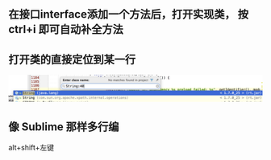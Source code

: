 
## 在接口interface添加一个方法后，打开实现类， 按ctrl+i 即可自动补全方法

## 打开类的直接定位到某一行

![](md-2.png)

## 像 Sublime 那样多行编

alt+shift+左键

## 
